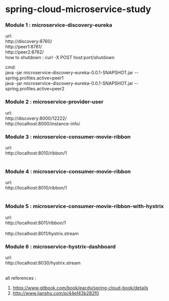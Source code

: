 # spring-cloud-microservice-study

<h3>Module 1 : microservice-discovery-eureka</h3> 

url: <br />
http://discovery:8760/<br />
http://peer1:8761/<br />
http://peer2:8762/<br />
how to shutdown : curl -X POST host:port/shutdown<br /> 

cmd:<br />
java -jar microservice-discovery-eureka-0.0.1-SNAPSHOT.jar --spring.profiles.active=peer1<br />
java -jar microservice-discovery-eureka-0.0.1-SNAPSHOT.jar --spring.profiles.active=peer2<br />

<h3>Module 2 : microservice-provider-user</h3> 
url: <br />
http://discovery:8000/12222/<br />
http://localhost:8000/instance-info/<br />

<h3>Module 3 : microservice-consumer-movie-ribbon</h3> 
url: <br />
http://localhost:8010/ribbon/1<br /><br />

<h3>Module 4 : microservice-consumer-movie-ribbon</h3> 
url: <br />
http://localhost:8010/ribbon/1<br /><br />

<h3>Module 5 : microservice-consumer-movie-ribbon-with-hystrix</h3> 
url: <br />
http://localhost:8011/ribbon/1<br /><br />
http://localhost:8011/hystrix.stream<br />

<h3>Module 6 : microservice-hystrix-dashboard</h3> 
url: <br />
http://localhost:8030/hystrix.stream<br /><br />

all references :
1. https://www.gitbook.com/book/eacdy/spring-cloud-book/details
2. http://www.jianshu.com/p/44ef43b282f0
